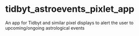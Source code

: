 # tidbyt_astroevents_pixlet_app
An app for Tidbyt and similar pixel displays to alert the user to upcoming/ongoing astrological events
